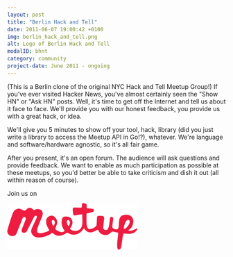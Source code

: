 ```yaml
---
layout: post
title: "Berlin Hack and Tell"
date: 2011-06-07 19:00:42 +0100
img: berlin_hack_and_tell.png
alt: Logo of Berlin Hack and Tell
modalID: bhnt
category: community
project-date: June 2011 - ongoing
---
```


(This is a Berlin clone of the original NYC Hack and Tell Meetup Group!) If you've ever visited Hacker News, you've almost certainly seen the "Show HN" or "Ask HN" posts. Well, it's time to get off the Internet and tell us about it face to face. We'll provide you with our honest feedback, you provide us with a great hack, or idea.

We'll give you 5 minutes to show off your tool, hack, library (did you just write a library to access the Meetup API in Go!?), whatever. We're language and software/hardware agnostic, so it's all fair game.

After you present, it's an open forum. The audience will ask questions and provide feedback. We want to enable as much participation as possible at these meetups, so you'd better be able to take criticism and dish it out (all within reason of course).

Join us on

[![Visit the next meetup!](img/logos/meetup.png)](https://www.meetup.com/Berlin-Hack-and-Tell/)
